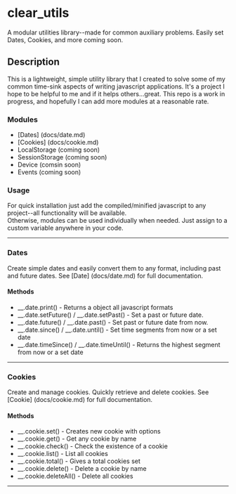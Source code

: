 # clear_utils
A modular utilities library--made for common auxiliary problems. Easily set Dates, Cookies, and more coming soon.

## Description
This is a lightweight, simple utility library that I created to solve some of my common time-sink aspects
of writing javascript applications.  It's a project I hope to be helpful to me and if it helps others...great.
This repo is a work in progress, and hopefully I can add more modules at a reasonable rate.

### Modules
- [Dates] (docs/date.md)
- [Cookies] (docs/cookie.md)
- LocalStorage (coming soon)
- SessionStorage (coming soon)
- Device (comsin soon)
- Events (coming soon)

### Usage
For quick installation just add the compiled/minified javascript to any project--all functionality will be available.  
Otherwise, modules can be used individually when needed. Just assign to a custom variable anywhere in your code.

***

### Dates
Create simple dates and easily convert them to any format, including past and future dates. 
See [Date] (docs/date.md) for full documentation.

#### Methods
* __.date.print() - Returns a object all javascript formats
* __.date.setFuture() / __.date.setPast() - Set a past or future date.
* __.date.future() / __.date.past() - Set past or future date from now.
* __.date.since() / __.date.until() - Set time segments from now or a set date
* __.date.timeSince() / __.date.timeUntil() - Returns the highest segment from now or a set date

***

### Cookies
Create and manage cookies. Quickly retrieve and delete cookies.  See [Cookie] (docs/cookie.md) for full 
documentation.

#### Methods
* __.cookie.set() - Creates new cookie with options
* __.cookie.get() - Get any cookie by name
* __.cookie.check() - Check the existence of a cookie
* __.cookie.list() - List all cookies
* __.cookie.total() - Gives a total cookies set
* __.cookie.delete() - Delete a cookie by name
* __.cookie.deleteAll() - Delete all cookies

***
